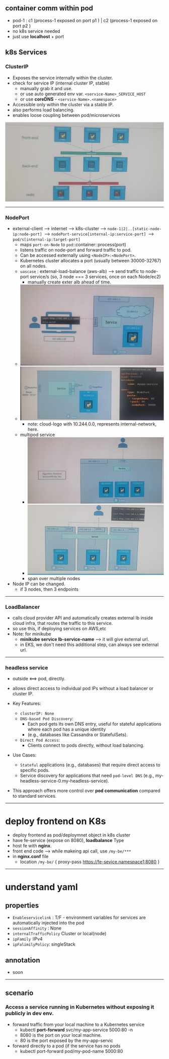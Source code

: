 ## container comm within pod
- pod-1 : c1 (process-1 exposed on port p1 )  |  c2 (process-1 exposed on port p2 )
- no k8s service needed
- just use **localhost** + port

## k8s Services
### ClusterIP
- Exposes the service internally within the cluster. 
- check for service IP (internal cluster IP, stable) 
  - manually grab it and use.
  - or use auto generated env var. `<service-Name>_SERVICE_HOST`
  - or use **coreDNS** - `<service-Name>.<namespace>`
- Accessible only within the cluster via a stable IP.
- also performs load balancing.
- enables loose coupling between pod/microservices

![img.png](../99_img/99_2_img/06/img-6.png)

---
### NodePort
- external-client --> internet --> k8s-cluster -->  `node-1|2|..[static-node-ip:node-port] `--> `nodePort-service[internal-ip:service-port] `--> `pod/s[internal-ip:target-port]`  
  - maps `port-on-Node` to `pod`::container::process(port)
  - listens traffic on node-port and forward traffic to pod.
  - Can be accessed externally using `<NodeIP>:<NodePort>`.
  - Kubernetes cluster allocates a port (usually between 30000-32767) on all nodes.
  - `uascase` : external-load-balance (aws-alb) --> send traffic to node-port service/s (so, 3 node === 3 services, once on each Node/ec2)
    - manually create exter alb ahead of time.
  - ![img_1.png](../99_img/99_2_img/06/img_1.png)
  - ![img_2.png](../99_img/99_2_img/06/img_2.png)
    - note: cloud-logo with 10.244.0.0, represents internal-network, here.
  - multipod service
    - ![img_3.png](../99_img/99_2_img/06/img_3.png)
    - ![img.png](../99_img/99_2_img/06/img-7.png)
    - span over multiple nodes
- Node IP can be changed. 
  - if 3 nodes, then 3 endpoints
  
---
### LoadBalancer
- calls cloud provider API and automatically creates external lb inside cloud infra, that routes the traffic to this service.
- so use this, if deploying services on AWS,etc
- Note: for minikube
  - **minikube service lb-service-name** --> it will give external url.
  - in EKS, we don't need this additional step, can always see external url.

---
### headless service
- outside <==>  pod, directly.
- allows direct access to individual pod IPs without a load balancer or cluster IP. 
- Key Features:
    - `clusterIP: None`
    - `DNS-based Pod Discovery`:
        - Each pod gets its own DNS entry, useful for stateful applications where each pod has a unique identity 
        - (e.g., databases like Cassandra or StatefulSets).
    - `Direct Pod Access`:
        - Clients connect to pods directly, without load balancing.

- Use Cases:
  - `Stateful` applications (e.g., databases) that require direct access to specific pods.
  - Service discovery for applications that need `pod-level DNS` (e.g., my-headless-service-0.my-headless-service).
- This approach offers more control over **pod communication** compared to standard services.

---
# deploy frontend on K8s
- deploy frontend as pod/deploymnet object in k8s cluster
- have fe-service (expose on 8080), **loadbalance** Type
- host fe with **nginx**. 
- front end code --> while makeing api call, use `/my-be/***`
- in **nginx.conf** file
    - location `/my-be/` { proxy-pass https://fe-sevice.namespace1:8080 } 

---
# understand yaml
## properties
- `Enableservicelink`  : T/F - environment variables for services are automatically injected into the pod
- `sessionAffinity` : None
- `internalTrafficPolicy` Cluster or local(node)
- `ipFamily` :IPv4
- `ipFalimilyPolicy`: singleStack

## annotation
- soon

---

## scenario
### Access a service running in Kubernetes without exposing it publicly in dev env.
- forward traffic from your local machine to a Kubernetes service
    - kubectl **port-forward** svc/my-app-service 5000:80 -n <namespace>
    - 8080 is the port on your local machine.
    - 80 is the port exposed by the my-app-servic
- forward directly to a pod (if the service has no pods
    - kubectl port-forward pod/my-pod-name 5000:80

